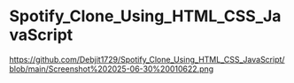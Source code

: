 # Spotify_Clone_Using_HTML_CSS_JavaScript

https://github.com/Debjit1729/Spotify_Clone_Using_HTML_CSS_JavaScript/blob/main/Screenshot%202025-06-30%20010622.png
